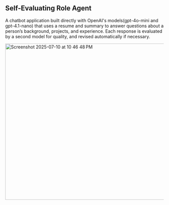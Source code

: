 ## Self-Evaluating Role Agent
A chatbot application built directly with OpenAI's models(gpt-4o-mini and gpt-4.1-nano) that uses a resume and summary to answer questions about a person’s background, projects, and experience. Each response is evaluated by a second model for quality, and revised automatically if necessary.

<img width="993" height="496" alt="Screenshot 2025-07-10 at 10 46 48 PM" src="https://github.com/user-attachments/assets/e7f9dfe8-d1d6-429e-b459-87717aad423a" />
